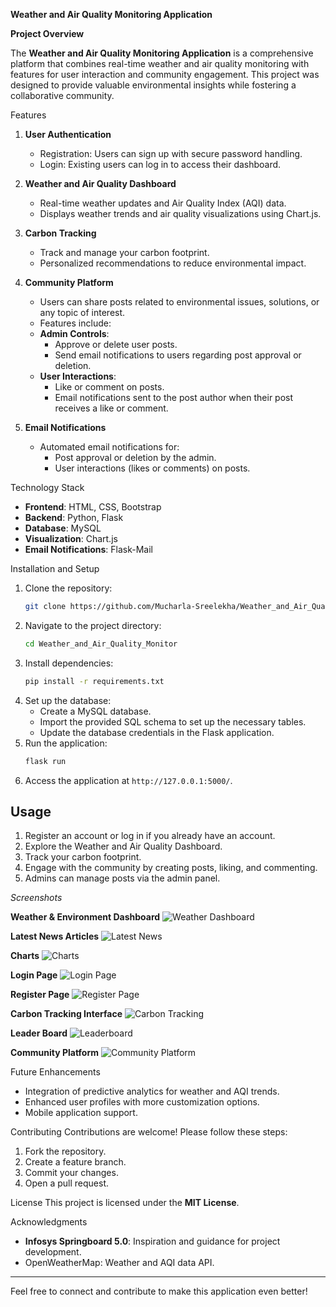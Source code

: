 **Weather and Air Quality Monitoring Application**

**Project Overview**

The **Weather and Air Quality Monitoring Application** is a comprehensive platform that combines real-time weather and air quality monitoring with features for user interaction and community engagement. This project was designed to provide valuable environmental insights while fostering a collaborative community.

Features

1. **User Authentication**
    - Registration: Users can sign up with secure password handling.
    - Login: Existing users can log in to access their dashboard.

2. **Weather and Air Quality Dashboard**
    - Real-time weather updates and Air Quality Index (AQI) data.
    - Displays weather trends and air quality visualizations using Chart.js.

3. **Carbon Tracking**
    - Track and manage your carbon footprint.
    - Personalized recommendations to reduce environmental impact.

4. **Community Platform**
    - Users can share posts related to environmental issues, solutions, or any topic of interest.
    - Features include:
    - **Admin Controls**: 
        - Approve or delete user posts.
        - Send email notifications to users regarding post approval or deletion.
    - **User Interactions**:
        - Like or comment on posts.
        - Email notifications sent to the post author when their post receives a like or comment.

5. **Email Notifications**
   - Automated email notifications for:
       - Post approval or deletion by the admin.
       - User interactions (likes or comments) on posts.

Technology Stack
  - **Frontend**: HTML, CSS, Bootstrap
  - **Backend**: Python, Flask
  - **Database**: MySQL
  - **Visualization**: Chart.js
  - **Email Notifications**: Flask-Mail

Installation and Setup
1. Clone the repository:
   ```bash
   git clone https://github.com/Mucharla-Sreelekha/Weather_and_Air_Quality_Monitor.git
   ```
2. Navigate to the project directory:
   ```bash
   cd Weather_and_Air_Quality_Monitor
   ```
3. Install dependencies:
   ```bash
   pip install -r requirements.txt
   ```
4. Set up the database:
   - Create a MySQL database.
   - Import the provided SQL schema to set up the necessary tables.
   - Update the database credentials in the Flask application.
5. Run the application:
   ```bash
   flask run
   ```
6. Access the application at `http://127.0.0.1:5000/`.

## Usage
1. Register an account or log in if you already have an account.
2. Explore the Weather and Air Quality Dashboard.
3. Track your carbon footprint.
4. Engage with the community by creating posts, liking, and commenting.
5. Admins can manage posts via the admin panel.

*Screenshots*

**Weather & Environment Dashboard**
![Weather Dashboard](https://github.com/user-attachments/assets/b5226369-bd90-481e-9bf8-318eeb293787)


**Latest News Articles**
![Latest News](https://github.com/user-attachments/assets/a897b0dd-ff56-48bb-8b9a-1180c1d850c5)


**Charts**
![Charts](https://github.com/user-attachments/assets/0361d6a2-f0e4-4248-ad39-f50bc0781df5)

**Login Page**
![Login Page](https://github.com/user-attachments/assets/c96fb4b2-e893-4b14-8766-75c0333a11c6)


**Register Page**
![Register Page](https://github.com/user-attachments/assets/8447d945-87c6-4a51-9e00-07112670306a)


**Carbon Tracking Interface**
![Carbon Tracking](https://github.com/user-attachments/assets/639dcc26-1c6f-473e-9643-5ab0d80d2613)


**Leader Board**
![Leaderboard](https://github.com/user-attachments/assets/7ab3e48b-3f09-4680-bf54-126263f8c13e)


**Community Platform**
![Community Platform](https://github.com/user-attachments/assets/78cb5289-c7be-4ddb-83fb-ec4d4b0174d0)



Future Enhancements
- Integration of predictive analytics for weather and AQI trends.
- Enhanced user profiles with more customization options.
- Mobile application support.

Contributing
Contributions are welcome! Please follow these steps:
1. Fork the repository.
2. Create a feature branch.
3. Commit your changes.
4. Open a pull request.

License
This project is licensed under the **MIT License**.

Acknowledgments
- **Infosys Springboard 5.0**: Inspiration and guidance for project development.
- OpenWeatherMap: Weather and AQI data API.

---
Feel free to connect and contribute to make this application even better!
